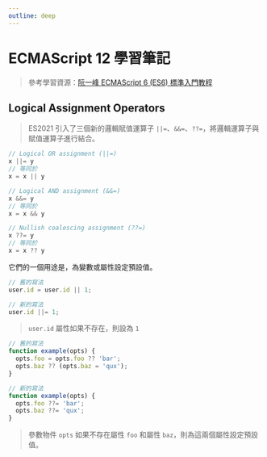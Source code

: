 ```yaml
---
outline: deep
---
```


# ECMAScript 12 學習筆記

> 參考學習資源：[阮一峰 ECMAScript 6 (ES6) 標準入門教程](https://es6.ruanyifeng.com/)

## Logical Assignment Operators

> ES2021 引入了三個新的邏輯賦值運算子 `||=`、`&&=`、`??=`，將邏輯運算子與賦值運算子進行結合。

```js
// Logical OR assignment (||=)
x ||= y
// 等同於
x = x || y

// Logical AND assignment (&&=)
x &&= y
// 等同於
x = x && y

// Nullish coalescing assignment (??=)
x ??= y
// 等同於
x = x ?? y
```

它們的一個用途是，為變數或屬性設定預設值。

```js
// 舊的寫法
user.id = user.id || 1;

// 新的寫法
user.id ||= 1;
```

> `user.id` 屬性如果不存在，則設為 `1`

```js
// 舊的寫法
function example(opts) {
  opts.foo = opts.foo ?? 'bar';
  opts.baz ?? (opts.baz = 'qux');
}

// 新的寫法
function example(opts) {
  opts.foo ??= 'bar';
  opts.baz ??= 'qux';
}
```

> 參數物件 `opts` 如果不存在屬性 `foo` 和屬性 `baz`，則為這兩個屬性設定預設值。
